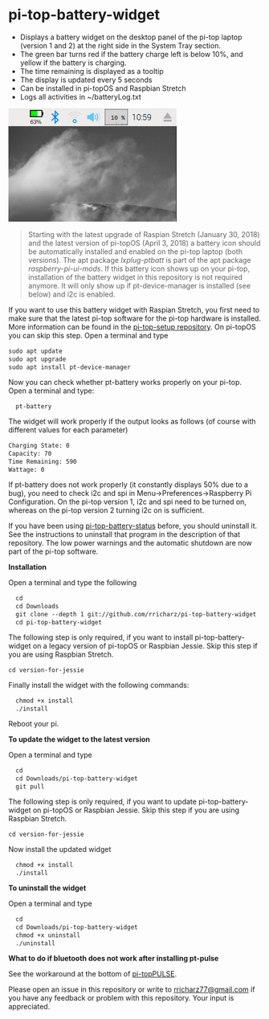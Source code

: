 # pi-top-battery-widget

- Displays a battery widget on the desktop panel of the pi-top laptop (version 1 and 2) at the right side
in the System Tray section.
- The green bar turns red if the battery charge left is below 10%, and yellow if the
battery is charging.
- The time remaining is displayed as a tooltip
- The display is updated every 5 seconds
- Can be installed in pi-topOS and Raspbian Stretch
- Logs all activities in ~/batteryLog.txt

![Alt text](icon.png?raw=true "panel with battery widget")

>Starting with the latest upgrade of Raspian Stretch (January 30, 2018) 
>and the latest version of pi-topOS (April 3, 2018) a battery icon
>should be automatically installed and enabled on the pi-top laptop (both versions).
>The apt package *lxplug-ptbatt* is part of the apt package *raspberry-pi-ui-mods*.
>If this battery icon shows up on your pi-top, installation of the battery widget in this
>repository is not required anymore. It will only show up if pt-device-manager is installed (see below)
>and i2c is enabled.

If you want to use this battery widget with Raspian Stretch, you first need to make sure
that the latest pi-top software for the pi-top hardware is installed. More
information can be found in the [pi-top-setup repository](http:github.com/rricharz/pi-top-setup). 
On pi-topOS you can skip this step. Open a terminal and type


```
sudo apt update
sudo apt upgrade
sudo apt install pt-device-manager
```

Now you can check whether pt-battery works properly on your pi-top.
Open a terminal and type:

```
  pt-battery
```

The widget will work properly if the output looks as follows (of course with different values
for each parameter)

```
Charging State: 0
Capacity: 70
Time Remaining: 590
Wattage: 0
```

If pt-battery does not work properly (it constantly displays 50% due to a bug), you need to check
i2c and spi in Menu->Preferences->Raspberry Pi Configuration. On the pi-top version 1, i2c and spi
need to be turned on, whereas on the pi-top version 2 turning i2c on is sufficient.

If you have been using
[pi-top-battery-status](http://github.com/rricharz/pi-top-battery-status) before,
you should uninstall it. See the instructions to uninstall that program in the description
of that repository. The low power warnings and the automatic shutdown are now part of the
pi-top software.


**Installation**

Open a terminal and type the following

```
  cd
  cd Downloads
  git clone --depth 1 git://github.com/rricharz/pi-top-battery-widget
  cd pi-top-battery-widget
```
The following step is only required, if you want to install pi-top-battery-widget
on a legacy version of pi-topOS or Raspbian Jessie. Skip this step if you are using Raspbian Stretch.
```
cd version-for-jessie
```
Finally install the widget with the following commands:
```
  chmod +x install
  ./install 
```

Reboot your pi.


**To update the widget to the latest version**

Open a terminal and type

```
  cd
  cd Downloads/pi-top-battery-widget
  git pull
```
The following step is only required, if you want to update pi-top-battery-widget
on pi-topOS or Raspbian Jessie. Skip this step if you are using Raspbian Stretch.
```
cd version-for-jessie
```
Now install the updated widget
```
  chmod +x install
  ./install
```


**To uninstall the widget**

Open a terminal and type

```
  cd
  cd Downloads/pi-top-battery-widget
  chmod +x uninstall
  ./uninstall
```


**What to do if bluetooth does not work after installing pt-pulse**

See the workaround at the bottom of [pi-topPULSE](https://github.com/pi-top/pi-topPULSE).


Please open an issue in this repository or write to rricharz77@gmail.com if you have any feedback
or problem with this repository. Your input is appreciated.
